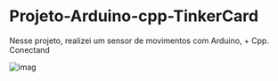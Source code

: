 # Projeto-Arduino-cpp-TinkerCard

  Nesse projeto, realizei um sensor de movimentos com Arduino, + Cpp. Conectand
  
![imag](https://github.com/user-attachments/assets/a318b6ee-bb10-40b8-add4-95fb8471fec1)
